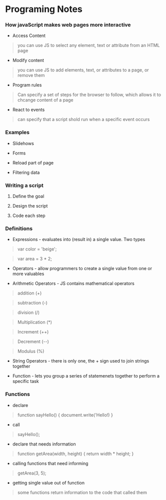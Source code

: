 # Programing Notes

### How javaScript makes web pages more interactive
- Access Content
> you can use JS to select any element, text or attribute from an HTML page

- Modify content
> you can use JS to add elements, text, or attributes to a page, or remove them

- Program rules
>  Can specify a set of steps for the browser to follow, which allows it to chcange content of a page

- React to events
> can specify that a script shold run when a specific event occurs

### Examples
- Slidehows

- Forms

- Reload part of page

- Filtering data

### Writing a script

1. Define the goal

2. Design the script

3. Code each step


### Definitions

- Expressions - evaluates into (result in) a single value. Two types
> var color = 'beige';

> var area = 3 * 2;

- Operators - allow programmers to create a single value from one or more valuables

- Arithmetic Operators - JS contains mathematical operators
> addition (+)

> subtraction (-)

> division (/)

> Multiplication (*)

> Increment (++)

> Decrement (--)

> Modulus (%)

- String Operators - there is only one, the + sign used to join strings together

- Function - lets you group a series of statemenets together to perform a specific task

### Functions

- declare
> function sayHello() { document.write('Hello!) }

- call
> sayHello();

- declare that needs information
> function getArea(width, height) { return width * height; }

- calling functions that need informing
> getArea(3, 5);

- getting single value out of function
> some functions return information to the code that called them
